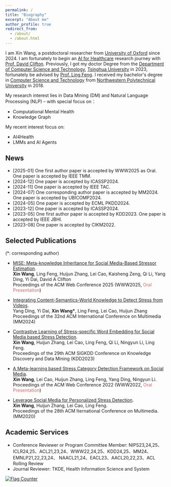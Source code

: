 ```yaml
---
permalink: /
title: "Biography"
excerpt: "About me"
author_profile: true
redirect_from: 
  - /about/
  - /about.html
---
```


I am Xin Wang, a postdoctoral researcher from [University of Oxford](https://www.ox.ac.uk/) since 2024. I am fortunately to begin an [AI for Healthcare](https://eng.ox.ac.uk/chi/) research journey with [Prof. David Clifton](https://eng.ox.ac.uk/people/david-clifton/).
Previously, I got my doctor Degree from the [Department of Computer Science and Technology](https://www.cs.tsinghua.edu.cn/), [Tsinghua University](https://www.tsinghua.edu.cn/) in 2023, fortunately be advised by [Prof. Ling Feng](https://www.cs.tsinghua.edu.cn/info/1111/3489.htm). I received my bachelor's degree in [Computer Science and Technology](https://jsj.nwpu.edu.cn/) from [Northwestern Polytechnical University](https://www.nwpu.edu.cn/) in 2018.

My research interest lies in Data Mining (DM) and Natural Language Processing (NLP) – with special focus on：
- Computational Mental Health
- Knowledge Graph

My recent interest focus on: 
- AI4Health
- LMMs and AI Agents

News
---
- [2025-01] One first author paper is accepted by WWW2025 as Oral. One paper is accepted by IEEE TMM.
- [2024-12] One paper is accepted by ICASSP2024.
- [2024-11] One paper is accepted by IEEE TAC.
- [2024-07] One corresponding author paper is accepted by MM2024. One paper is accepted by UBICOMP2024.
- [2024-05] One paper is accepted by ECML PKDD2024.
- [2023-12] One paper is accepted by ICASSP2024.
- [2023-05] One first author paper is accepted by KDD2023. One paper is accepted by IEEE JBHI.
- [2023-08] One paper is accepted by CIKM2022.

Selected Publications
---
(*: corresponding author)
- [MISE: Meta-knowledge Inheritance for Social Media-Based Stressor Estimation](https://ora.ox.ac.uk/objects/uuid:b3c2686c-b6c7-4cce-bd7f-3104811d9c12).<br>
**Xin Wang**, Ling Feng, Huijun Zhang, Lei Cao, Kaisheng Zeng, Qi Li, Yang Ding, Yi Dai, David A Clifton<br>
Proceedings of the ACM Web Conference 2025 (WWW2025, <font color="#d76666">Oral Presentation</font>)

- [Integrating Content-Semantics-World Knowledge to Detect Stress from Videos](https://dl.acm.org/doi/pdf/10.1145/3664647.3680584).<br>
Yang Ding, Yi Dai, **Xin Wang\***, Ling Feng, Lei Cao, Huijun Zhang<br>
Proceedings of the 32nd ACM International Conference on Multimedia (MM2024)

- [Contrastive Learning of Stress-specific Word Embedding for Social Media based Stress Detection](https://dl.acm.org/doi/pdf/10.1145/3580305.3599795).<br>
**Xin Wang**, Huijun Zhang, Lei Cao, Ling Feng, Qi Li, Ningyun Li, Ling Feng.<br>
Proceedings of the 29th ACM SIGKDD Conference on Knowledge Discovery and Data Mining (KDD2023)

- [A Meta-learning based Stress Category Detection Framework on Social Media](https://dl.acm.org/doi/pdf/10.1145/3485447.3512013).<br>
**Xin Wang**, Lei Cao, Huijun Zhang, Ling Feng, Yang Ding, Ningyun Li.<br>
Proceedings of the ACM Web Conference 2022 (WWW2022, <font color="#d76666">Oral Presentation</font>)

- [Leverage Social Media for Personalized Stress Detection](https://dl.acm.org/doi/abs/10.1145/3394171.3413596).<br>
**Xin Wang**, Huijun Zhang, Lei Cao, Ling Feng.<br>
Proceedings of the 28th ACM Iternational Conference on Multimedia. (MM2020)

Academic Services
---
- Conference Reviewer or Program Committee Member: NIPS23,24,25、ICLR24,25、ACL21,23,24、WWW22,24,25、KDD24,25、MM24、EMNLP21,22,23,24、 NAACL21,24、EACL23、AACL20,22,23、ACL Rolling Review
- Journal Reviewer: TKDE, Health Information Science and System

<a href="https://info.flagcounter.com/nzhX"><img src="https://s11.flagcounter.com/count2/nzhX/bg_FFFFFF/txt_000000/border_CCCCCC/columns_4/maxflags_12/viewers_0/labels_1/pageviews_1/flags_0/percent_0/" alt="Flag Counter" border="0"></a>

<!-- This is the front page of a website that is powered by the [academicpages template](https://github.com/academicpages/academicpages.github.io) and hosted on GitHub pages. [GitHub pages](https://pages.github.com) is a free service in which websites are built and hosted from code and data stored in a GitHub repository, automatically updating when a new commit is made to the respository. This template was forked from the [Minimal Mistakes Jekyll Theme](https://mmistakes.github.io/minimal-mistakes/) created by Michael Rose, and then extended to support the kinds of content that academics have: publications, talks, teaching, a portfolio, blog posts, and a dynamically-generated CV. You can fork [this repository](https://github.com/academicpages/academicpages.github.io) right now, modify the configuration and markdown files, add your own PDFs and other content, and have your own site for free, with no ads! An older version of this template powers my own personal website at [stuartgeiger.com](http://stuartgeiger.com), which uses [this Github repository](https://github.com/staeiou/staeiou.github.io).

A data-driven personal website
======
Like many other Jekyll-based GitHub Pages templates, academicpages makes you separate the website's content from its form. The content & metadata of your website are in structured markdown files, while various other files constitute the theme, specifying how to transform that content & metadata into HTML pages. You keep these various markdown (.md), YAML (.yml), HTML, and CSS files in a public GitHub repository. Each time you commit and push an update to the repository, the [GitHub pages](https://pages.github.com/) service creates static HTML pages based on these files, which are hosted on GitHub's servers free of charge.

Many of the features of dynamic content management systems (like Wordpress) can be achieved in this fashion, using a fraction of the computational resources and with far less vulnerability to hacking and DDoSing. You can also modify the theme to your heart's content without touching the content of your site. If you get to a point where you've broken something in Jekyll/HTML/CSS beyond repair, your markdown files describing your talks, publications, etc. are safe. You can rollback the changes or even delete the repository and start over -- just be sure to save the markdown files! Finally, you can also write scripts that process the structured data on the site, such as [this one](https://github.com/academicpages/academicpages.github.io/blob/master/talkmap.ipynb) that analyzes metadata in pages about talks to display [a map of every location you've given a talk](https://academicpages.github.io/talkmap.html).

Getting started
======
1. Register a GitHub account if you don't have one and confirm your e-mail (required!)
1. Fork [this repository](https://github.com/academicpages/academicpages.github.io) by clicking the "fork" button in the top right. 
1. Go to the repository's settings (rightmost item in the tabs that start with "Code", should be below "Unwatch"). Rename the repository "[your GitHub username].github.io", which will also be your website's URL.
1. Set site-wide configuration and create content & metadata (see below -- also see [this set of diffs](http://archive.is/3TPas) showing what files were changed to set up [an example site](https://getorg-testacct.github.io) for a user with the username "getorg-testacct")
1. Upload any files (like PDFs, .zip files, etc.) to the files/ directory. They will appear at https://[your GitHub username].github.io/files/example.pdf.  
1. Check status by going to the repository settings, in the "GitHub pages" section

Site-wide configuration
------
The main configuration file for the site is in the base directory in [_config.yml](https://github.com/academicpages/academicpages.github.io/blob/master/_config.yml), which defines the content in the sidebars and other site-wide features. You will need to replace the default variables with ones about yourself and your site's github repository. The configuration file for the top menu is in [_data/navigation.yml](https://github.com/academicpages/academicpages.github.io/blob/master/_data/navigation.yml). For example, if you don't have a portfolio or blog posts, you can remove those items from that navigation.yml file to remove them from the header. 

Create content & metadata
------
For site content, there is one markdown file for each type of content, which are stored in directories like _publications, _talks, _posts, _teaching, or _pages. For example, each talk is a markdown file in the [_talks directory](https://github.com/academicpages/academicpages.github.io/tree/master/_talks). At the top of each markdown file is structured data in YAML about the talk, which the theme will parse to do lots of cool stuff. The same structured data about a talk is used to generate the list of talks on the [Talks page](https://academicpages.github.io/talks), each [individual page](https://academicpages.github.io/talks/2012-03-01-talk-1) for specific talks, the talks section for the [CV page](https://academicpages.github.io/cv), and the [map of places you've given a talk](https://academicpages.github.io/talkmap.html) (if you run this [python file](https://github.com/academicpages/academicpages.github.io/blob/master/talkmap.py) or [Jupyter notebook](https://github.com/academicpages/academicpages.github.io/blob/master/talkmap.ipynb), which creates the HTML for the map based on the contents of the _talks directory).

**Markdown generator**

I have also created [a set of Jupyter notebooks](https://github.com/academicpages/academicpages.github.io/tree/master/markdown_generator
) that converts a CSV containing structured data about talks or presentations into individual markdown files that will be properly formatted for the academicpages template. The sample CSVs in that directory are the ones I used to create my own personal website at stuartgeiger.com. My usual workflow is that I keep a spreadsheet of my publications and talks, then run the code in these notebooks to generate the markdown files, then commit and push them to the GitHub repository.

How to edit your site's GitHub repository
------
Many people use a git client to create files on their local computer and then push them to GitHub's servers. If you are not familiar with git, you can directly edit these configuration and markdown files directly in the github.com interface. Navigate to a file (like [this one](https://github.com/academicpages/academicpages.github.io/blob/master/_talks/2012-03-01-talk-1.md) and click the pencil icon in the top right of the content preview (to the right of the "Raw | Blame | History" buttons). You can delete a file by clicking the trashcan icon to the right of the pencil icon. You can also create new files or upload files by navigating to a directory and clicking the "Create new file" or "Upload files" buttons. 

Example: editing a markdown file for a talk
![Editing a markdown file for a talk](/images/editing-talk.png)

For more info
------
More info about configuring academicpages can be found in [the guide](https://academicpages.github.io/markdown/). The [guides for the Minimal Mistakes theme](https://mmistakes.github.io/minimal-mistakes/docs/configuration/) (which this theme was forked from) might also be helpful. -->
